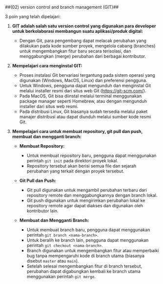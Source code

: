 ##(02) version control and branch management (GIT)##

3 poin yang telah dipelajari: 

1. **GIT adalah salah satu version control yang digunakan para developer untuk berkolaborasi membangun suatu aplikasi/produk digital:**
   - Dengan Git, para pengembang dapat melacak perubahan yang dilakukan pada kode sumber proyek, mengelola cabang (branches) untuk mengembangkan fitur baru secara terisolasi, dan menggabungkan (merge) perubahan dari berbagai kontributor.

2. **Mempelajari cara menginstal GIT:**
   - Proses instalasi Git bervariasi tergantung pada sistem operasi yang digunakan (Windows, MacOS, Linux) dan preferensi pengguna.
   - Untuk Windows, pengguna dapat mengunduh dan menginstal Git melalui installer resmi dari situs web Git (https://git-scm.com/).
   - Pada MacOS, Git bisa diinstal melalui terminal menggunakan package manager seperti Homebrew, atau dengan mengunduh installer dari situs web resmi.
   - Pada distribusi Linux, Git biasanya sudah tersedia melalui paket manajer distribusi atau dapat diunduh melalui sumber kode resmi Git.

3. **Mempelajari cara untuk membuat repository, git pull dan push, membuat dan mengganti branch:**
   - **Membuat Repository:**
     - Untuk membuat repository baru, pengguna dapat menggunakan perintah `git init` pada direktori proyek lokal.
     - Repository tersebut akan berisi semua file dan sejarah perubahan yang terkait dengan proyek tersebut.

   - **Git Pull dan Push:**
     - Git pull digunakan untuk mengambil perubahan terbaru dari repository remote dan menggabungkannya dengan branch lokal.
     - Git push digunakan untuk mengirimkan perubahan lokal ke repository remote agar dapat diakses dan digunakan oleh kontributor lain.

   - **Membuat dan Mengganti Branch:**
     - Untuk membuat branch baru, pengguna dapat menggunakan perintah `git branch <nama-branch>`.
     - Untuk beralih ke branch lain, pengguna dapat menggunakan perintah `git checkout <nama-branch>`.
     - Branch digunakan untuk mengembangkan fitur atau memperbaiki bug tanpa mempengaruhi kode di branch utama (biasanya disebut `master` atau `main`).
     - Setelah selesai mengembangkan fitur di branch tersebut, perubahan dapat digabungkan kembali ke branch utama menggunakan perintah `git merge`.